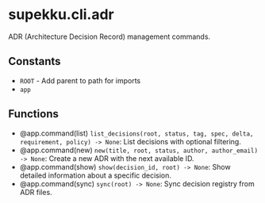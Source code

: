 # supekku.cli.adr

ADR (Architecture Decision Record) management commands.

## Constants

- `ROOT` - Add parent to path for imports
- `app`

## Functions

- @app.command(list) `list_decisions(root, status, tag, spec, delta, requirement, policy) -> None`: List decisions with optional filtering.
- @app.command(new) `new(title, root, status, author, author_email) -> None`: Create a new ADR with the next available ID.
- @app.command(show) `show(decision_id, root) -> None`: Show detailed information about a specific decision.
- @app.command(sync) `sync(root) -> None`: Sync decision registry from ADR files.
